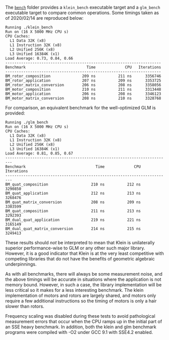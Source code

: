 The [`bench`](https://github.com/jeremyong/Klein/tree/master/bench) folder provides
a `klein_bench` executable target and a `glm_bench` executable target to compare
common operations. Some timings taken as of 2020/02/14 are reproduced below:

```
Running ./klein_bench
Run on (16 X 5000 MHz CPU s)
CPU Caches:
  L1 Data 32K (x8)
  L1 Instruction 32K (x8)
  L2 Unified 256K (x8)
  L3 Unified 16384K (x1)
Load Average: 0.73, 0.84, 0.66
---------------------------------------------------------------------
Benchmark                           Time             CPU   Iterations
---------------------------------------------------------------------
BM_rotor_composition              209 ns          211 ns      3356746
BM_rotor_application              207 ns          209 ns      3353725
BM_rotor_matrix_conversion        206 ns          208 ns      3358056
BM_motor_composition              210 ns          211 ns      3313448
BM_motor_application              206 ns          208 ns      3346123
BM_motor_matrix_conversion        208 ns          210 ns      3328768
```

For comparison, an equivalent benchmark for the well-optimized GLM is provided:

```
Running ./glm_bench
Run on (16 X 5000 MHz CPU s)
CPU Caches:
  L1 Data 32K (x8)
  L1 Instruction 32K (x8)
  L2 Unified 256K (x8)
  L3 Unified 16384K (x1)
Load Average: 0.81, 0.85, 0.67
-------------------------------------------------------------------------
Benchmark                               Time             CPU   Iterations
-------------------------------------------------------------------------
BM_quat_composition                   210 ns          212 ns      3290850
BM_quat_application                   212 ns          213 ns      3268476
BM_quat_matrix_conversion             208 ns          209 ns      3303599
BM_quat_composition                   211 ns          213 ns      3292393
BM_dual_quat_application              219 ns          221 ns      3165149
BM_dual_quat_matrix_conversion        214 ns          215 ns      3249413
```

These results should _not_ be interpreted to mean that Klein is unilaterally superior
performance-wise to GLM or any other such major library. However, it is a good indicator that Klein
is at the very least competitive with competing libraries that do not have the benefits of geometric
algebraic underpinnings.

As with all benchmarks, there will always be some measurement noise, and the above timings will
be accurate in situations where the application is not memory bound. However, in such a case, the
library implementation will be less critical so it makes for a less interesting benchmark. The klein
implementation of motors and rotors are largely shared, and motors only require a few additional
instructions so the timing of motors is only a hair slower than rotors.

Frequency scaling was disabled during these tests to avoid pathological measurement errors that
occur when the CPU ramps up in the initial part of an SSE heavy benchmark. In addition, both the
klein and glm benchmark programs were compiled with -O2 under GCC 9.1 with SSE4.2 enabled.